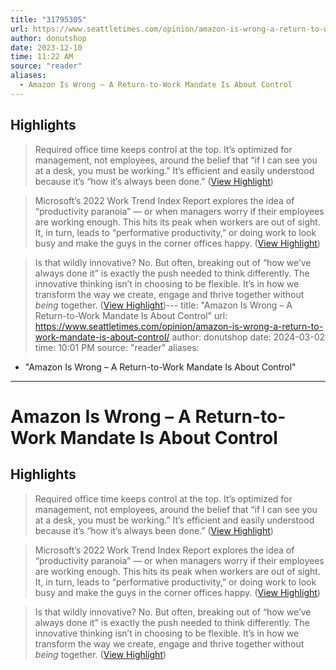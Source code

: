 ```yaml
---
title: "31795305"
url: https://www.seattletimes.com/opinion/amazon-is-wrong-a-return-to-work-mandate-is-about-control/
author: donutshop
date: 2023-12-10
time: 11:22 AM
source: "reader"
aliases:
  - Amazon Is Wrong – A Return-to-Work Mandate Is About Control
---
```

## Highlights
> Required office time keeps control at the top. It’s optimized for management, not employees, around the belief that “if I can see you at a desk, you must be working.” It’s efficient and easily understood because it’s “how it’s always been done.” ([View Highlight](https://read.readwise.io/read/01h9aw5a6jagf194vc4m3rspbg))

> Microsoft’s 2022 Work Trend Index Report explores the idea of “productivity paranoia” — or when managers worry if their employees are working enough. This hits its peak when workers are out of sight. It, in turn, leads to “performative productivity,” or doing work to look busy and make the guys in the corner offices happy. ([View Highlight](https://read.readwise.io/read/01h9aw71jn7w3gcp3skqky3zsj))

> Is that wildly innovative? No. But often, breaking out of “how we’ve always done it” is exactly the push needed to think differently. The innovative thinking isn’t in choosing to be flexible. It’s in how we transform the way we create, engage and thrive together without *being* together. ([View Highlight](https://read.readwise.io/read/01h9aw82kxs000gvnzczev4mgn))---
title: "Amazon Is Wrong – A Return-to-Work Mandate Is About Control"
url: https://www.seattletimes.com/opinion/amazon-is-wrong-a-return-to-work-mandate-is-about-control/
author: donutshop
date: 2024-03-02
time: 10:01 PM
source: "reader"
aliases:
  - "Amazon Is Wrong – A Return-to-Work Mandate Is About Control"
---
# Amazon Is Wrong – A Return-to-Work Mandate Is About Control

## Highlights
> Required office time keeps control at the top. It’s optimized for management, not employees, around the belief that “if I can see you at a desk, you must be working.” It’s efficient and easily understood because it’s “how it’s always been done.” ([View Highlight](https://read.readwise.io/read/01h9aw5a6jagf194vc4m3rspbg))

> Microsoft’s 2022 Work Trend Index Report explores the idea of “productivity paranoia” — or when managers worry if their employees are working enough. This hits its peak when workers are out of sight. It, in turn, leads to “performative productivity,” or doing work to look busy and make the guys in the corner offices happy. ([View Highlight](https://read.readwise.io/read/01h9aw71jn7w3gcp3skqky3zsj))

> Is that wildly innovative? No. But often, breaking out of “how we’ve always done it” is exactly the push needed to think differently. The innovative thinking isn’t in choosing to be flexible. It’s in how we transform the way we create, engage and thrive together without *being* together. ([View Highlight](https://read.readwise.io/read/01h9aw82kxs000gvnzczev4mgn))

